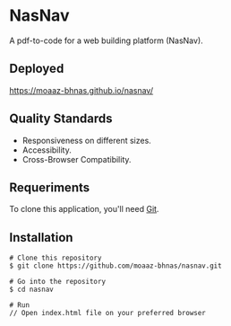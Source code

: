 # NasNav
A pdf-to-code for a web building platform (NasNav).

## Deployed
https://moaaz-bhnas.github.io/nasnav/

## Quality Standards
- Responsiveness on different sizes.
- Accessibility.
- Cross-Browser Compatibility.

## Requeriments
To clone this application, you'll need [Git](https://git-scm.com/).

## Installation
```
# Clone this repository
$ git clone https://github.com/moaaz-bhnas/nasnav.git

# Go into the repository
$ cd nasnav

# Run
// Open index.html file on your preferred browser
```
